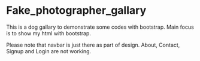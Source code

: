 # Fake_photographer_gallary
This is a dog gallary to demonstrate some codes with bootstrap. Main focus is to show my html with bootstrap.

Please note that navbar is just there as part of design. About, Contact, Signup and Login are not working.
